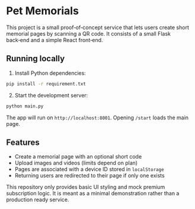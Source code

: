 # Pet Memorials

This project is a small proof‑of‑concept service that lets users create short memorial pages by scanning a QR code. It consists of a small Flask back‑end and a simple React front‑end.

## Running locally

1. Install Python dependencies:

```bash
pip install -r requirement.txt
```

2. Start the development server:

```bash
python main.py
```

The app will run on `http://localhost:8001`. Opening `/start` loads the main page.

## Features

- Create a memorial page with an optional short code
- Upload images and videos (limits depend on plan)
- Pages are associated with a device ID stored in `localStorage`
- Returning users are redirected to their page if only one exists

This repository only provides basic UI styling and mock premium subscription logic. It is meant as a minimal demonstration rather than a production ready service.
